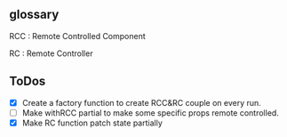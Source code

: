 ## glossary

RCC : Remote Controlled Component

RC : Remote Controller

## ToDos

- [x] Create a factory function to create RCC&RC couple on every run.
- [ ] Make withRCC partial to make some specific props remote controlled.
- [x] Make RC function patch state partially
